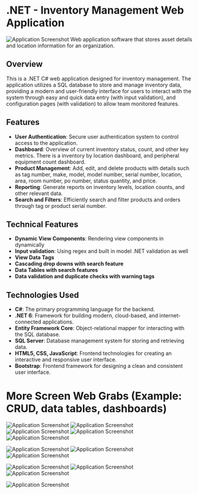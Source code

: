 # .NET - Inventory Management Web Application
![Application Screenshot](./new-folder/Home_Page.png) 
Web application software that stores asset details and location information for an organization. 

## Overview

This is a .NET C# web application designed for inventory management. The application utilizes a SQL database to store and manage inventory data, providing a modern and user-friendly interface for users to interact with the system through easy and quick data entry (with input validation), and configuration pages (with validation) to allow team monitored features. 

## Features

- **User Authentication**: Secure user authentication system to control access to the application.
- **Dashboard**: Overview of current inventory status, count, and other key metrics. There is a inventory by location dashboard, and peripheral equipment count dashboard.
- **Product Management**: Add, edit, and delete products with details such as tag number, make, model, model number, serial number, location, area, room number, po number, status quantity, and price.
- **Reporting**: Generate reports on inventory levels, location counts, and other relevant data.
- **Search and Filters**: Efficiently search and filter products and orders through tag or product serial number.

## Technical Features
- **Dynamic View Components**: Rendering view components in dynamically 
- **Input validation**: Using regex and built in model .NET validation as well
- **View Data Tags**
- **Cascading drop downs with search feature**
- **Data Tables with search features**
- **Data validation and duplicate checks with warning tags**

## Technologies Used

- **C#**: The primary programming language for the backend.
- **.NET 6**: Framework for building modern, cloud-based, and internet-connected applications.
- **Entity Framework Core**: Object-relational mapper for interacting with the SQL database.
- **SQL Server**: Database management system for storing and retrieving data.
- **HTML5, CSS, JavaScript**: Frontend technologies for creating an interactive and responsive user interface.
- **Bootstrap**: Frontend framework for designing a clean and consistent user interface.

# More Screen Web Grabs (Example: CRUD, data tables, dashboards)
![Application Screenshot](./new-folder/Create.png)
![Application Screenshot](./new-folder/EnterBooth.png)
![Application Screenshot](./new-folder/ScanInventory.png)
![Application Screenshot](./new-folder/AM_Tag.png)
![Application Screenshot](./new-folder/Inventory_Index.png)


![Application Screenshot](./new-folder/AM_Details.png)
![Application Screenshot](./new-folder/Edit.png)
![Application Screenshot](./new-folder/AM_Delete.png)


![Application Screenshot](./new-folder/L_Index.png)
![Application Screenshot](./new-folder/M_Index.png)
![Application Screenshot](./new-folder/P_Index.png)

![Application Screenshot](./new-folder/P_Index2.png)





